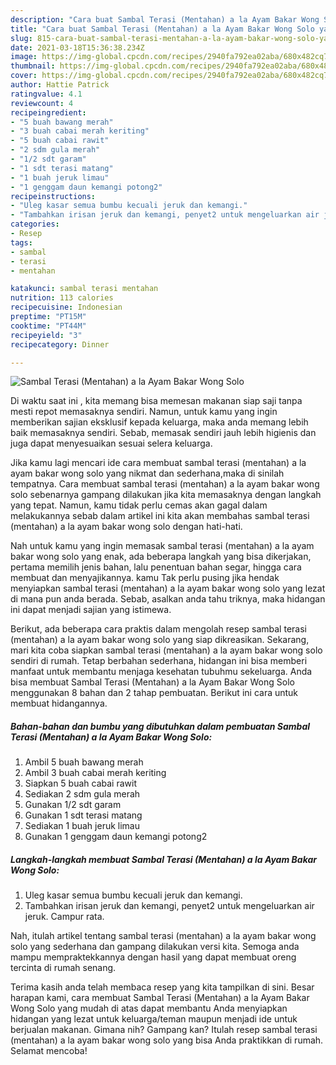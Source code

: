 ```yaml
---
description: "Cara buat Sambal Terasi (Mentahan) a la Ayam Bakar Wong Solo yang lezat dan Mudah Dibuat"
title: "Cara buat Sambal Terasi (Mentahan) a la Ayam Bakar Wong Solo yang lezat dan Mudah Dibuat"
slug: 815-cara-buat-sambal-terasi-mentahan-a-la-ayam-bakar-wong-solo-yang-lezat-dan-mudah-dibuat
date: 2021-03-18T15:36:38.234Z
image: https://img-global.cpcdn.com/recipes/2940fa792ea02aba/680x482cq70/sambal-terasi-mentahan-a-la-ayam-bakar-wong-solo-foto-resep-utama.jpg
thumbnail: https://img-global.cpcdn.com/recipes/2940fa792ea02aba/680x482cq70/sambal-terasi-mentahan-a-la-ayam-bakar-wong-solo-foto-resep-utama.jpg
cover: https://img-global.cpcdn.com/recipes/2940fa792ea02aba/680x482cq70/sambal-terasi-mentahan-a-la-ayam-bakar-wong-solo-foto-resep-utama.jpg
author: Hattie Patrick
ratingvalue: 4.1
reviewcount: 4
recipeingredient:
- "5 buah bawang merah"
- "3 buah cabai merah keriting"
- "5 buah cabai rawit"
- "2 sdm gula merah"
- "1/2 sdt garam"
- "1 sdt terasi matang"
- "1 buah jeruk limau"
- "1 genggam daun kemangi potong2"
recipeinstructions:
- "Uleg kasar semua bumbu kecuali jeruk dan kemangi."
- "Tambahkan irisan jeruk dan kemangi, penyet2 untuk mengeluarkan air jeruk. Campur rata."
categories:
- Resep
tags:
- sambal
- terasi
- mentahan

katakunci: sambal terasi mentahan 
nutrition: 113 calories
recipecuisine: Indonesian
preptime: "PT15M"
cooktime: "PT44M"
recipeyield: "3"
recipecategory: Dinner

---
```



![Sambal Terasi (Mentahan) a la Ayam Bakar Wong Solo](https://img-global.cpcdn.com/recipes/2940fa792ea02aba/680x482cq70/sambal-terasi-mentahan-a-la-ayam-bakar-wong-solo-foto-resep-utama.jpg)

Di waktu  saat ini , kita memang bisa memesan makanan siap saji tanpa mesti repot memasaknya sendiri. Namun, untuk kamu yang ingin memberikan sajian eksklusif kepada keluarga, maka anda memang lebih baik memasaknya sendiri. Sebab, memasak sendiri jauh lebih higienis dan juga dapat menyesuaikan sesuai selera keluarga.

Jika kamu lagi mencari ide cara membuat sambal terasi (mentahan) a la ayam bakar wong solo yang nikmat dan sederhana,maka di sinilah tempatnya. Cara membuat sambal terasi (mentahan) a la ayam bakar wong solo  sebenarnya gampang dilakukan jika kita memasaknya dengan langkah yang tepat. Namun, kamu tidak perlu cemas akan gagal dalam melakukannya 
sebab dalam artikel ini kita akan membahas sambal terasi (mentahan) a la ayam bakar wong solo dengan hati-hati.  



Nah untuk kamu yang ingin memasak sambal terasi (mentahan) a la ayam bakar wong solo yang enak, ada beberapa langkah yang bisa dikerjakan, pertama memilih jenis bahan, lalu penentuan bahan segar, hingga cara membuat dan menyajikannya. kamu Tak perlu pusing jika hendak menyiapkan sambal terasi (mentahan) a la ayam bakar wong solo yang lezat di mana pun anda berada. Sebab, asalkan anda  tahu triknya, maka hidangan ini dapat menjadi sajian yang istimewa.

Berikut, ada beberapa cara praktis  dalam mengolah resep sambal terasi (mentahan) a la ayam bakar wong solo yang siap dikreasikan. Sekarang, mari kita coba siapkan sambal terasi (mentahan) a la ayam bakar wong solo sendiri di rumah. Tetap berbahan sederhana, hidangan ini bisa memberi manfaat untuk membantu menjaga kesehatan tubuhmu sekeluarga. Anda bisa membuat Sambal Terasi (Mentahan) a la Ayam Bakar Wong Solo menggunakan 8 bahan dan 2 tahap pembuatan. Berikut ini cara untuk membuat hidangannya.

<!--inarticleads1-->

##### Bahan-bahan dan bumbu yang dibutuhkan dalam pembuatan Sambal Terasi (Mentahan) a la Ayam Bakar Wong Solo:

1. Ambil 5 buah bawang merah
1. Ambil 3 buah cabai merah keriting
1. Siapkan 5 buah cabai rawit
1. Sediakan 2 sdm gula merah
1. Gunakan 1/2 sdt garam
1. Gunakan 1 sdt terasi matang
1. Sediakan 1 buah jeruk limau
1. Gunakan 1 genggam daun kemangi potong2




<!--inarticleads2-->

##### Langkah-langkah membuat Sambal Terasi (Mentahan) a la Ayam Bakar Wong Solo:

1. Uleg kasar semua bumbu kecuali jeruk dan kemangi.
1. Tambahkan irisan jeruk dan kemangi, penyet2 untuk mengeluarkan air jeruk. Campur rata.




Nah, itulah artikel tentang  sambal terasi (mentahan) a la ayam bakar wong solo  yang sederhana dan gampang dilakukan versi kita. Semoga anda mampu mempraktekkannya dengan hasil yang dapat membuat oreng tercinta di rumah senang. 

Terima kasih anda telah membaca resep yang kita tampilkan di sini. Besar harapan kami, cara membuat  Sambal Terasi (Mentahan) a la Ayam Bakar Wong Solo yang mudah di atas dapat membantu Anda menyiapkan hidangan yang lezat untuk keluarga/teman maupun menjadi ide untuk berjualan makanan. Gimana nih? Gampang kan? Itulah resep sambal terasi (mentahan) a la ayam bakar wong solo yang bisa Anda praktikkan di rumah. Selamat mencoba!

